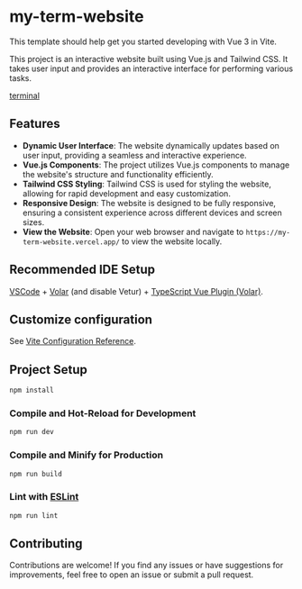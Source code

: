 # my-term-website

This template should help get you started developing with Vue 3 in Vite.

This project is an interactive website built using Vue.js and Tailwind CSS. It takes user input and provides an interactive interface for performing various tasks.

[terminal](image/term.png)

## Features

- **Dynamic User Interface**: The website dynamically updates based on user input, providing a seamless and interactive experience.
- **Vue.js Components**: The project utilizes Vue.js components to manage the website's structure and functionality efficiently.
- **Tailwind CSS Styling**: Tailwind CSS is used for styling the website, allowing for rapid development and easy customization.
- **Responsive Design**: The website is designed to be fully responsive, ensuring a consistent experience across different devices and screen sizes.
- **View the Website**: Open your web browser and navigate to `https://my-term-website.vercel.app/` to view the website locally.

## Recommended IDE Setup

[VSCode](https://code.visualstudio.com/) + [Volar](https://marketplace.visualstudio.com/items?itemName=Vue.volar) (and disable Vetur) + [TypeScript Vue Plugin (Volar)](https://marketplace.visualstudio.com/items?itemName=Vue.vscode-typescript-vue-plugin).

## Customize configuration

See [Vite Configuration Reference](https://vitejs.dev/config/).

## Project Setup

```sh
npm install
```

### Compile and Hot-Reload for Development

```sh
npm run dev
```

### Compile and Minify for Production

```sh
npm run build
```

### Lint with [ESLint](https://eslint.org/)

```sh
npm run lint
```

## Contributing

Contributions are welcome! If you find any issues or have suggestions for improvements, feel free to open an issue or submit a pull request.



